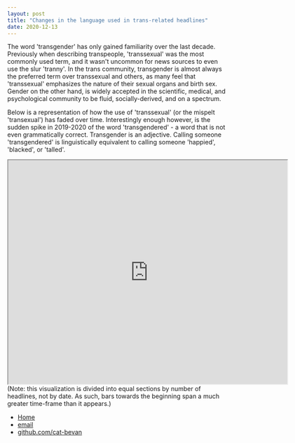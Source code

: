 ```yaml
---
layout: post
title: "Changes in the language used in trans-related headlines"
date: 2020-12-13
---
```


The word 'transgender' has only gained familiarity over the last decade. Previously when describing transpeople, 'transsexual' was the most commonly used term, and it wasn't uncommon for news sources to even use the slur 'tranny'. In the trans community, transgender is almost always the preferred term over transsexual and others, as many feel that 'transsexual' emphasizes the nature of their sexual organs and birth sex. Gender on the other hand, is widely accepted in the scientific, medical, and psychological community to be fluid, socially-derived, and on a spectrum. 

Below is a representation of how the use of 'transsexual' (or the mispelt 'transexual') has faded over time. Interestingly enough however, is the sudden spike in 2019-2020 of the word 'transgendered' - a word that is not even grammatically correct. Transgender is an adjective. Calling someone 'transgendered' is linguistically equivalent to calling someone 'happied', 'blacked', or 'talled'. 

<iframe style='width: 637px; height: 511px;' src='https://voyant-tools.org/tool/Trends/?stopList=keywords-67c95fd1874d582ad4bc02296722b0da&query=transexual*&query=transsexual&query=transgendered*&query=tranny*&withDistributions=raw&bins=24&mode=document&corpus=e1e2ddf3e33bda9bba53f712707189e1'></iframe>
(Note: this visualization is divided into equal sections by number of headlines, not by date. As such, bars towards the beginning span a much greater time-frame than it appears.)


<footer>
	<ul>
	    <li><a href="/">Home</a></li>
	    <li><a href="mailto:catherinebevan@ualberta.ca">email</a></li>
	    <li><a href="https://github.com/cat-bevan">github.com/cat-bevan</a></li>
	</ul>
</footer>

